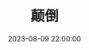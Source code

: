 ---
title: 颠倒
date: 2023-08-09 22:00:00
permalink:  /inversion
categories:
- 哲学
- 精神分析
tags:
- 颠倒
---